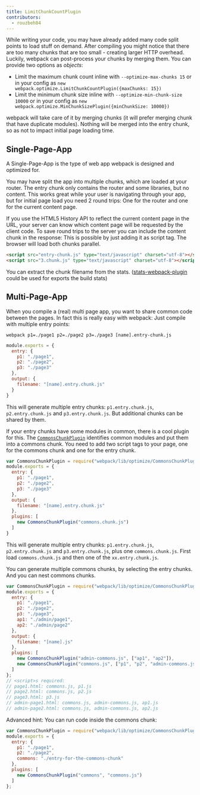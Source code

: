 ```yaml
---
title: LimitChunkCountPlugin
contributors:
  - rouzbeh84
---
```


While writing your code, you may have already added many code split points to load stuff on demand. After compiling you might notice that there are too many chunks that are too small - creating larger HTTP overhead. Luckily, webpack can post-process your chunks by merging them. You can provide two options as _objects_:

- Limit the maximum chunk count inline with `--optimize-max-chunks 15` or in your config as `new webpack.optimize.LimitChunkCountPlugin({maxChunks: 15})`
- Limit the minimum chunk size inline with `--optimize-min-chunk-size 10000` or in your config as `new webpack.optimize.MinChunkSizePlugin({minChunkSize: 10000})`

webpack will take care of it by merging chunks (it will prefer merging chunk that have duplicate modules). Nothing will be merged into the entry chunk, so as not to impact initial page loading time.

## Single-Page-App

A Single-Page-App is the type of web app webpack is designed and optimized for.

You may have split the app into multiple chunks, which are loaded at your router. The entry chunk only contains the router and some libraries, but no content. This works great while your user is navigating through your app, but for initial page load you need 2 round trips: One for the router and one for the current content page.

If you use the HTML5 History API to reflect the current content page in the URL, your server can know which content page will be requested by the client code. To save round trips to the server you can include the content chunk in the response: This is possible by just adding it as script tag. The browser will load both chunks parallel.

``` html
<script src="entry-chunk.js" type="text/javascript" charset="utf-8"></script>
<script src="3.chunk.js" type="text/javascript" charset="utf-8"></script>
```

You can extract the chunk filename from the stats. ([stats-webpack-plugin](https://www.npmjs.com/package/stats-webpack-plugin) could be used for exports the build stats)

## Multi-Page-App

When you compile a (real) multi page app, you want to share common code between the pages. In fact this is really easy with webpack: Just compile with multiple entry points:

`webpack p1=./page1 p2=./page2 p3=./page3 [name].entry-chunk.js`

``` javascript
module.exports = {
  entry: {
    p1: "./page1",
    p2: "./page2",
    p3: "./page3"
  },
  output: {
    filename: "[name].entry.chunk.js"
  }
}
```

This will generate multiple entry chunks: `p1.entry.chunk.js`, `p2.entry.chunk.js` and `p3.entry.chunk.js`. But additional chunks can be shared by them.

If your entry chunks have some modules in common, there is a cool plugin for this. The [`CommonsChunkPlugin`](/plugins/commons-chunk-plugin) identifies common modules and put them into a commons chunk. You need to add two script tags to your page, one for the commons chunk and one for the entry chunk.

``` javascript
var CommonsChunkPlugin = require("webpack/lib/optimize/CommonsChunkPlugin");
module.exports = {
  entry: {
    p1: "./page1",
    p2: "./page2",
    p3: "./page3"
  },
  output: {
    filename: "[name].entry.chunk.js"
  },
  plugins: [
    new CommonsChunkPlugin("commons.chunk.js")
  ]
}
```

This will generate multiple entry chunks: `p1.entry.chunk.js`, `p2.entry.chunk.js` and `p3.entry.chunk.js`, plus one `commons.chunk.js`. First load `commons.chunk.js` and then one of the `xx.entry.chunk.js`.

You can generate multiple commons chunks, by selecting the entry chunks. And you can nest commons chunks.

``` javascript
var CommonsChunkPlugin = require("webpack/lib/optimize/CommonsChunkPlugin");
module.exports = {
  entry: {
    p1: "./page1",
    p2: "./page2",
    p3: "./page3",
    ap1: "./admin/page1",
    ap2: "./admin/page2"
  },
  output: {
    filename: "[name].js"
  },
  plugins: [
    new CommonsChunkPlugin("admin-commons.js", ["ap1", "ap2"]),
    new CommonsChunkPlugin("commons.js", ["p1", "p2", "admin-commons.js"])
  ]
};
// <script>s required:
// page1.html: commons.js, p1.js
// page2.html: commons.js, p2.js
// page3.html: p3.js
// admin-page1.html: commons.js, admin-commons.js, ap1.js
// admin-page2.html: commons.js, admin-commons.js, ap2.js
```

Advanced hint: You can run code inside the commons chunk:

``` javascript
var CommonsChunkPlugin = require("webpack/lib/optimize/CommonsChunkPlugin");
module.exports = {
  entry: {
    p1: "./page1",
    p2: "./page2",
    commons: "./entry-for-the-commons-chunk"
  },
  plugins: [
    new CommonsChunkPlugin("commons", "commons.js")
  ]
};
```
